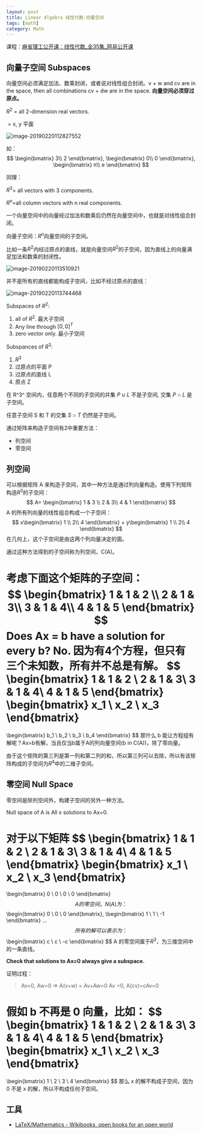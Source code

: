 ```yaml
---
layout: post
title: Linear Algebra 线性代数-向量空间
tags: [math]
category: Math
---
```


课程：[麻省理工公开课：线性代数_全35集_网易公开课](http://open.163.com/special/opencourse/daishu.html)

## 向量子空间 Subspaces

向量空间必须满足加法、数乘封闭，或者说对线性组合封闭。v + w and cv are in the space, then all combinations cv + dw are in the space. **向量空间必须穿过原点。**

$R^2$ = all 2-dimension real vectors.

​      = x, y 平面

![image-20190220112827552](https://ws1.sinaimg.cn/large/006tKfTcgy1g0cqa11wukj30ay056jto.jpg)

如：
$$
\begin{bmatrix}
3\\ 
2
\end{bmatrix},
\begin{bmatrix}
0\\ 
0
\end{bmatrix},
\begin{bmatrix}
π\\ 
e
\end{bmatrix}
$$


同理：

$R^3$= all vectors with 3 components.

$R^n$=all column vectors with n real components.

一个向量空间中的向量经过加法和数乘后仍然在向量空间中，也就是对线性组合封闭。

向量子空间：$R^n$向量空间的子空间。

比如一条$R^2$内经过原点的直线，就是向量空间$R^2$的子空间，因为直线上的向量满足加法和数乘的封闭性。

![image-20190220113510921](https://ws4.sinaimg.cn/large/006tKfTcgy1g0cqgwhncwj30e907eaem.jpg)

并不是所有的直线都能构成子空间，比如不经过原点的直线：

![image-20190220113744468](https://ws3.sinaimg.cn/large/006tKfTcgy1g0cqjkf7bhj30em086ter.jpg)

Subspaces of $R^2$:

1. all of $R^2$. 最大子空间
2. Any line through $[0,0]^T$
3. zero vector only. 最小子空间

Subspances of $R^3$:

1. $R^3$
2. 过原点的平面 P
3. 过原点的直线 L
4. 原点 Z

在 R^3^ 空间内，任意两个不同的子空间的并集 $P \cup L$ 不是子空间, 交集 $P \cap L$ 是子空间。

任意子空间 S 和 T 的交集 $S \cap T$ 仍然是子空间。



通过矩阵来构造子空间有2中重要方法：

- 列空间
- 零空间

## 列空间

可以根据矩阵 A 来构造子空间，其中一种方法是通过列向量构造。使用下列矩阵构造$R^3$的子空间：
$$
A=
\begin{bmatrix}
	1 & 3 \\
    2 & 3\\
    4 & 1
\end{bmatrix}
$$
A 的所有列向量的线性组合构成一个子空间：
$$
x\begin{bmatrix}
	1 \\
    2\\
    4
\end{bmatrix}
+
y\begin{bmatrix}
	1 \\
    2\\
    4
\end{bmatrix}
$$
在几何上，这个子空间是由这两个列向量决定的面。

通过这种方法得到的子空间称为列空间，C(A)。



考虑下面这个矩阵的子空间：
$$
\begin{bmatrix}
	1 & 1 & 2 \\
    2 & 1 & 3\\
    3 & 1 & 4\\
    4 & 1 & 5
\end{bmatrix}
$$
Does Ax  = b have a solution for every b?   No. 因为有4个方程，但只有三个未知数，所有并不总是有解。
$$
\begin{bmatrix}
	1 & 1 & 2 \\
    2 & 1 & 3\\
    3 & 1 & 4\\
    4 & 1 & 5
\end{bmatrix}
\begin{bmatrix}
x_1 \\
x_2 \\
x_3
\end{bmatrix}
=
\begin{bmatrix}
b_1 \\
b_2 \\
b_3 \\
b_4
\end{bmatrix}
$$
那什么 b 能让方程组有解呢？Ax=b有解，当且仅当b属于A的列向量空间(b in C(A))，除了零向量。

由于这个矩阵的第三列是第一列和第二列的和，所以第三列可以去除，所以有该矩阵构成的子空间为$R^4$中的二维子空间。

## 零空间 Null Space

零空间是除列空间外，构建子空间的另外一种方法。

Null space of A is All x solutions to Ax=0.

对于以下矩阵
$$
\begin{bmatrix}
	1 & 1 & 2 \\
    2 & 1 & 3\\
    3 & 1 & 4\\
    4 & 1 & 5
\end{bmatrix}
\begin{bmatrix}
x_1 \\
x_2 \\
x_3
\end{bmatrix}
=
\begin{bmatrix}
0 \\
0 \\
0 \\
0
\end{bmatrix}
$$
A 的零空间，N(A) 为：
$$
\begin{bmatrix}
0 \\
0 \\
0
\end{bmatrix},
\begin{bmatrix}
1 \\
1 \\
-1
\end{bmatrix}
...
$$
所有的解可以表示为：
$$
\begin{bmatrix}
c \\
c \\
-c
\end{bmatrix}
$$
A 的零空间属于$R^3$，为三维空间中的一条直线。



**Check that solutions to Ax=0 always give a subspace.**

证明过程：

> Av=0, Aw=0 => A(v+w) = Av+Aw=0
> Av =0, A(cv)=cAv=0



假如 b 不再是 0 向量，比如：
$$
\begin{bmatrix}
	1 & 1 & 2 \\
    2 & 1 & 3\\
    3 & 1 & 4\\
    4 & 1 & 5
\end{bmatrix}
\begin{bmatrix}
x_1 \\
x_2 \\
x_3
\end{bmatrix}
=
\begin{bmatrix}
1 \\
2 \\
3 \\
4
\end{bmatrix}
$$
那么 x 的解不构成子空间，因为 0 不是 x 的解，所以不构成任何子空间。


## 工具

- [LaTeX/Mathematics - Wikibooks, open books for an open world](https://en.wikibooks.org/wiki/LaTeX/Mathematics)
